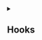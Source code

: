 <details>
<summary> <h2>Hooks</h2></summary>
    
- <a href="https://github.com/Mubeen-Ahmad/React_Notes/blob/main/1%20State_hooks.md">1 State Hook | useState & useReducer -> Overview</a><br>
    - <a href="https://github.com/Mubeen-Ahmad/React_Notes/blob/main/2%20intialize_vs_call.md">1.1 Initialize VS Call | useState Example</a><br>
    - <a href="https://github.com/Mubeen-Ahmad/React_Notes/blob/main/3%20pass_new_state_vs_updater_function.md">1.2 Updater Function VS Passing Next State | useState Example</a><br>
    - <a href="https://github.com/Mubeen-Ahmad/React_Notes/blob/main/4%20useState%20More%20Examples.md">1.3 useState More Example</a><br>

</details>
